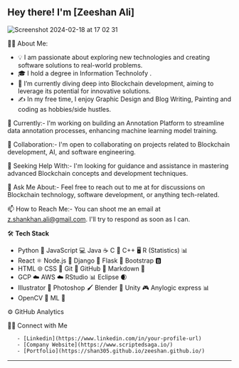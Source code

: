 
## Hey there! I'm [Zeeshan Ali]



![Screenshot 2024-02-18 at 17 02 31](https://github.com/shan305/shan305/assets/17997520/e19a9b60-36d8-44de-b28c-ccbb703e9e02)









👨‍💻 About Me:
- 💡 I am passionate about exploring new technologies and creating software solutions to real-world problems.
- 🎓 I hold a degree in Information Technolofy .
- 🌱 I’m currently diving deep into Blockchain development, aiming to leverage its potential for innovative solutions.
- ✍️ In my free time, I enjoy Graphic Design and Blog Writing, Painting and coding as hobbies/side hustles.

🔭 Currently:- I'm working on building an Annotation Platform to streamline data annotation processes, enhancing machine learning model training.

👯 Collaboration:- I'm open to collaborating on projects related to Blockchain development, AI, and software engineering.

🤔 Seeking Help With:- I'm looking for guidance and assistance in mastering advanced Blockchain concepts and development techniques.

💬 Ask Me About:- Feel free to reach out to me at  for discussions on Blockchain technology, software development, or anything tech-related.

📫 How to Reach Me:- You can shoot me an email at z.shankhan.ali@gmail.com. I'll try to respond as soon as I can.

🛠 **Tech Stack**
- Python 🐍  JavaScript 💻  Java ☕  C 📝  C++ 🖥️  R (Statistics) 📊
- React ⚛️  Node.js 🚀  Django 🐍  Flask 🌿  Bootstrap 🅱️
- HTML 🌐  CSS 🎨  Git 🐙  GitHub 📂  Markdown 📝
- GCP ☁️  AWS ☁️  RStudio 📊  Eclipse 🌒
- Illustrator 🎨  Photoshop 🖌️  Blender 🥤  Unity 🎮  Anylogic express 📊 
- OpenCV 📸  ML 🤖


⚙️  GitHub Analytics


🤝🏻  Connect with Me

       - [Linkedin](https://www.linkedin.com/in/your-profile-url)
       - [Company Website](https://www.scriptedsaga.io/)
       - [Portfolio](https://shan305.github.io/zeeshan.github.io/)

      
---


